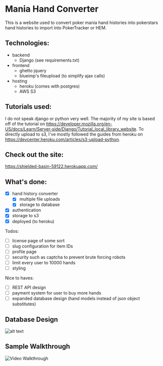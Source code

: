 # Mania Hand Converter
This is a website used to convert poker mania hand histories into pokerstars hand histories to import into PokerTracker or HEM.

## Technologies:
- backend
  - Django (see requirements.txt)
- frontend
  - ghetto jquery
  - blueimp's fileupload (to simplify ajax calls)
- hosting
  - heroku (comes with postgres)
  - AWS S3

## Tutorials used:
I do not speak django or python very well. The majority of my site is based off of the tutorial on
https://developer.mozilla.org/en-US/docs/Learn/Server-side/Django/Tutorial_local_library_website.
To directly upload to s3, I've mostly followed the guides from heroku on
https://devcenter.heroku.com/articles/s3-upload-python.

## Check out the site:
https://shielded-basin-59122.herokuapp.com/

## What's done:
- [x] hand history converter
  - [x] multiple file uploads
  - [x] storage to database
- [x] authentication
- [x] storage to s3
- [x] deployed (to heroku)

Todos:
- [ ] license page of some sort
- [ ] slug configuration for item IDs
- [ ] profile page
- [ ] security such as captcha to prevent brute forcing robots
- [ ] limit every user to 10000 hands
- [ ] styling

Nice to haves:
- [ ] REST API design
- [ ] payment system for user to buy more hands
- [ ] expanded database design (hand models instead of json object substitutes)

## Database Design
![alt text](https://shielded-basin-59122.herokuapp.com/static/images/current_schema.png)

## Sample Walkthrough
<img src='shielded-basin-59122.herokuapp.com/static/images/maniahandconverter.gif' title='Video Walkthrough' width='' alt='Video Walkthrough' />
